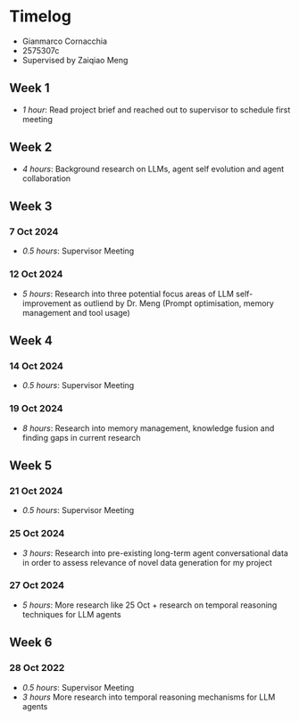 # Timelog

* Gianmarco Cornacchia
* 2575307c
* Supervised by Zaiqiao Meng

## Week 1
* *1 hour*: Read project brief and reached out to supervisor to schedule first meeting

## Week 2
* *4 hours*: Background research on LLMs, agent self evolution and agent collaboration

## Week 3
### 7 Oct 2024
* *0.5 hours*: Supervisor Meeting

### 12 Oct 2024
* *5 hours*: Research into three potential focus areas of LLM self-improvement as outliend by Dr. Meng (Prompt optimisation, memory management and tool usage)

## Week 4

### 14 Oct 2024
* *0.5 hours*: Supervisor Meeting

### 19 Oct 2024
* *8 hours*: Research into memory management, knowledge fusion and finding gaps in current research


## Week 5

### 21 Oct 2024
* *0.5 hours*: Supervisor Meeting

### 25 Oct 2024
* *3 hours*: Research into pre-existing long-term agent conversational data in order to assess relevance of novel data generation for my project

### 27 Oct 2024
* *5 hours*: More research like 25 Oct + research on temporal reasoning techniques for LLM agents


## Week 6

### 28 Oct 2022
* *0.5 hours*: Supervisor Meeting
* *3 hours* More research into temporal reasoning mechanisms for LLM agents
